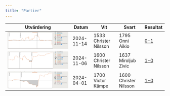 ```yaml
---
title: "Partier"
---
```


|Utvärdering|Datum|Vit|Svart|Resultat|
|-|-|-|-|-|
|![](2024-11-14.png)|2024-11-14|1533 Christer Nilsson|1795 Onni Aikio    |[0-1](https://lichess.org/study/4D1Jqoe4/fJcNzxhn)|
|![](2024-11-06.png)|2024-11-06|1600 Christer Nilsson|1637 Miroljub Zivic|[1-0](https://lichess.org/study/4D1Jqoe4/tL7lHUfn)|
|![](2024-04-01.png)|2024-04-01|1700 Victor Kämpe  |1600 Christer Nilsson|[1-0](https://lichess.org/study/KZNKuXZh/QKvdz66t)|
